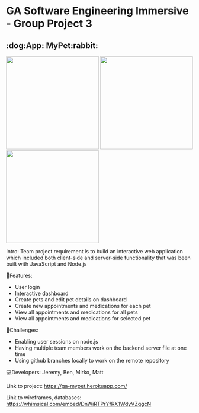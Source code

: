 <h1>GA Software Engineering Immersive - Group Project 3</h1>

<h2>:dog:App: MyPet:rabbit:</h2>

<img src="login.jpg" width="250" height="250">
<img src="sessions.jpg" width="250" height="250">
<img src="new-forms.jpg" width="250" height="250">

Intro:
Team project requirement is to build an interactive web application which included both client-side and server-side functionality that was been built with JavaScript and Node.js

:key:Features:
  - User login
  - Interactive dashboard 
  - Create pets and edit pet details on dashboard
  - Create new appointments and medications for each pet
  - View all appointments and medications for all pets
  - View all appointments and medications for selected pet
  
:rocket:Challenges:
  - Enabling user sessions on node.js
  - Having multiple team members work on the backend server file at one time
  - Using github branches locally to work on the remote repository

:computer:Developers: Jeremy, Ben, Mirko, Matt

Link to project: https://ga-mypet.herokuapp.com/

Link to wireframes, databases: https://whimsical.com/embed/DnWiRTPrYfRX1WdyVZqgcN
